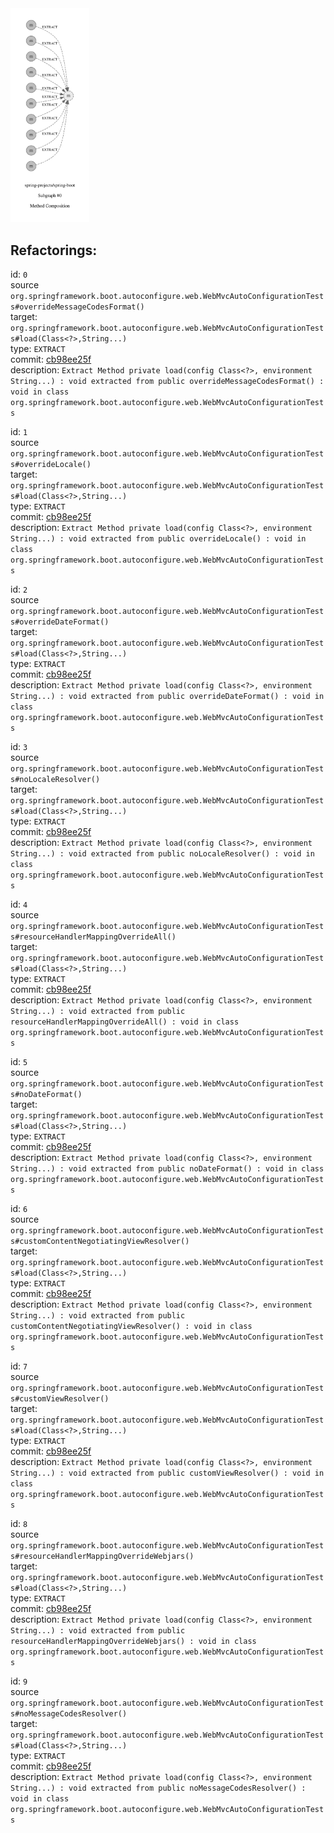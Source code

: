 <img src=subgraph_atomic_0.svg width=25%>

## Refactorings:

id: `0`\
source `org.springframework.boot.autoconfigure.web.WebMvcAutoConfigurationTests#overrideMessageCodesFormat()`\
target: `org.springframework.boot.autoconfigure.web.WebMvcAutoConfigurationTests#load(Class<?>,String...)`\
type: `EXTRACT`\
commit: [cb98ee25f](https://github.com/spring-projects/spring-boot/commit/cb98ee25ff52bf97faebe3f45cdef0ced9b4416e)\
description: `Extract Method private load(config Class<?>, environment String...) : void extracted from public overrideMessageCodesFormat() : void in class org.springframework.boot.autoconfigure.web.WebMvcAutoConfigurationTests`

id: `1`\
source `org.springframework.boot.autoconfigure.web.WebMvcAutoConfigurationTests#overrideLocale()`\
target: `org.springframework.boot.autoconfigure.web.WebMvcAutoConfigurationTests#load(Class<?>,String...)`\
type: `EXTRACT`\
commit: [cb98ee25f](https://github.com/spring-projects/spring-boot/commit/cb98ee25ff52bf97faebe3f45cdef0ced9b4416e)\
description: `Extract Method private load(config Class<?>, environment String...) : void extracted from public overrideLocale() : void in class org.springframework.boot.autoconfigure.web.WebMvcAutoConfigurationTests`

id: `2`\
source `org.springframework.boot.autoconfigure.web.WebMvcAutoConfigurationTests#overrideDateFormat()`\
target: `org.springframework.boot.autoconfigure.web.WebMvcAutoConfigurationTests#load(Class<?>,String...)`\
type: `EXTRACT`\
commit: [cb98ee25f](https://github.com/spring-projects/spring-boot/commit/cb98ee25ff52bf97faebe3f45cdef0ced9b4416e)\
description: `Extract Method private load(config Class<?>, environment String...) : void extracted from public overrideDateFormat() : void in class org.springframework.boot.autoconfigure.web.WebMvcAutoConfigurationTests`

id: `3`\
source `org.springframework.boot.autoconfigure.web.WebMvcAutoConfigurationTests#noLocaleResolver()`\
target: `org.springframework.boot.autoconfigure.web.WebMvcAutoConfigurationTests#load(Class<?>,String...)`\
type: `EXTRACT`\
commit: [cb98ee25f](https://github.com/spring-projects/spring-boot/commit/cb98ee25ff52bf97faebe3f45cdef0ced9b4416e)\
description: `Extract Method private load(config Class<?>, environment String...) : void extracted from public noLocaleResolver() : void in class org.springframework.boot.autoconfigure.web.WebMvcAutoConfigurationTests`

id: `4`\
source `org.springframework.boot.autoconfigure.web.WebMvcAutoConfigurationTests#resourceHandlerMappingOverrideAll()`\
target: `org.springframework.boot.autoconfigure.web.WebMvcAutoConfigurationTests#load(Class<?>,String...)`\
type: `EXTRACT`\
commit: [cb98ee25f](https://github.com/spring-projects/spring-boot/commit/cb98ee25ff52bf97faebe3f45cdef0ced9b4416e)\
description: `Extract Method private load(config Class<?>, environment String...) : void extracted from public resourceHandlerMappingOverrideAll() : void in class org.springframework.boot.autoconfigure.web.WebMvcAutoConfigurationTests`

id: `5`\
source `org.springframework.boot.autoconfigure.web.WebMvcAutoConfigurationTests#noDateFormat()`\
target: `org.springframework.boot.autoconfigure.web.WebMvcAutoConfigurationTests#load(Class<?>,String...)`\
type: `EXTRACT`\
commit: [cb98ee25f](https://github.com/spring-projects/spring-boot/commit/cb98ee25ff52bf97faebe3f45cdef0ced9b4416e)\
description: `Extract Method private load(config Class<?>, environment String...) : void extracted from public noDateFormat() : void in class org.springframework.boot.autoconfigure.web.WebMvcAutoConfigurationTests`

id: `6`\
source `org.springframework.boot.autoconfigure.web.WebMvcAutoConfigurationTests#customContentNegotiatingViewResolver()`\
target: `org.springframework.boot.autoconfigure.web.WebMvcAutoConfigurationTests#load(Class<?>,String...)`\
type: `EXTRACT`\
commit: [cb98ee25f](https://github.com/spring-projects/spring-boot/commit/cb98ee25ff52bf97faebe3f45cdef0ced9b4416e)\
description: `Extract Method private load(config Class<?>, environment String...) : void extracted from public customContentNegotiatingViewResolver() : void in class org.springframework.boot.autoconfigure.web.WebMvcAutoConfigurationTests`

id: `7`\
source `org.springframework.boot.autoconfigure.web.WebMvcAutoConfigurationTests#customViewResolver()`\
target: `org.springframework.boot.autoconfigure.web.WebMvcAutoConfigurationTests#load(Class<?>,String...)`\
type: `EXTRACT`\
commit: [cb98ee25f](https://github.com/spring-projects/spring-boot/commit/cb98ee25ff52bf97faebe3f45cdef0ced9b4416e)\
description: `Extract Method private load(config Class<?>, environment String...) : void extracted from public customViewResolver() : void in class org.springframework.boot.autoconfigure.web.WebMvcAutoConfigurationTests`

id: `8`\
source `org.springframework.boot.autoconfigure.web.WebMvcAutoConfigurationTests#resourceHandlerMappingOverrideWebjars()`\
target: `org.springframework.boot.autoconfigure.web.WebMvcAutoConfigurationTests#load(Class<?>,String...)`\
type: `EXTRACT`\
commit: [cb98ee25f](https://github.com/spring-projects/spring-boot/commit/cb98ee25ff52bf97faebe3f45cdef0ced9b4416e)\
description: `Extract Method private load(config Class<?>, environment String...) : void extracted from public resourceHandlerMappingOverrideWebjars() : void in class org.springframework.boot.autoconfigure.web.WebMvcAutoConfigurationTests`

id: `9`\
source `org.springframework.boot.autoconfigure.web.WebMvcAutoConfigurationTests#noMessageCodesResolver()`\
target: `org.springframework.boot.autoconfigure.web.WebMvcAutoConfigurationTests#load(Class<?>,String...)`\
type: `EXTRACT`\
commit: [cb98ee25f](https://github.com/spring-projects/spring-boot/commit/cb98ee25ff52bf97faebe3f45cdef0ced9b4416e)\
description: `Extract Method private load(config Class<?>, environment String...) : void extracted from public noMessageCodesResolver() : void in class org.springframework.boot.autoconfigure.web.WebMvcAutoConfigurationTests`

